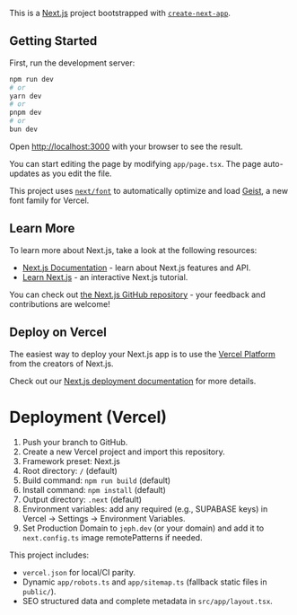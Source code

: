 This is a [Next.js](https://nextjs.org) project bootstrapped with [`create-next-app`](https://nextjs.org/docs/app/api-reference/cli/create-next-app).

## Getting Started

First, run the development server:

```bash
npm run dev
# or
yarn dev
# or
pnpm dev
# or
bun dev
```

Open [http://localhost:3000](http://localhost:3000) with your browser to see the result.

You can start editing the page by modifying `app/page.tsx`. The page auto-updates as you edit the file.

This project uses [`next/font`](https://nextjs.org/docs/app/building-your-application/optimizing/fonts) to automatically optimize and load [Geist](https://vercel.com/font), a new font family for Vercel.

## Learn More

To learn more about Next.js, take a look at the following resources:

- [Next.js Documentation](https://nextjs.org/docs) - learn about Next.js features and API.
- [Learn Next.js](https://nextjs.org/learn) - an interactive Next.js tutorial.

You can check out [the Next.js GitHub repository](https://github.com/vercel/next.js) - your feedback and contributions are welcome!

## Deploy on Vercel

The easiest way to deploy your Next.js app is to use the [Vercel Platform](https://vercel.com/new?utm_medium=default-template&filter=next.js&utm_source=create-next-app&utm_campaign=create-next-app-readme) from the creators of Next.js.

Check out our [Next.js deployment documentation](https://nextjs.org/docs/app/building-your-application/deploying) for more details.

# Deployment (Vercel)

1. Push your branch to GitHub.
2. Create a new Vercel project and import this repository.
3. Framework preset: Next.js
4. Root directory: `/` (default)
5. Build command: `npm run build` (default)
6. Install command: `npm install` (default)
7. Output directory: `.next` (default)
8. Environment variables: add any required (e.g., SUPABASE keys) in Vercel → Settings → Environment Variables.
9. Set Production Domain to `jeph.dev` (or your domain) and add it to `next.config.ts` image remotePatterns if needed.

This project includes:

- `vercel.json` for local/CI parity.
- Dynamic `app/robots.ts` and `app/sitemap.ts` (fallback static files in `public/`).
- SEO structured data and complete metadata in `src/app/layout.tsx`.
